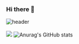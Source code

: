 ### Hi there 👋

<!--
**201580ag/201580ag** is a ✨ _special_ ✨ repository because its `README.md` (this file) appears on your GitHub profile.

Here are some ideas to get you started:

- 🔭 I am learning.
- 🌱 c#, c++, python, ...
- 👯 I’m looking to collaborate on ...
- 🤔 I’m looking for help with ...
- 💬 Ask me about ...
- 📫 ROSTMI#3770
- 😄 Pronouns: ...
- ⚡ Fun fact: ...
-->
![header](https://capsule-render.vercel.app/api?type=waving&color=0:EEFF00,100:a82da8&height=300&section=header&text=WELCOME&fontSize=40)
<br/><br/>
<a href="https://discord.gg/AWvsyjWmvn" target="_blank"><img src="https://img.shields.io/badge/문자-색코드?style=flat-square&logo=discord&logoColor=white"/></a>
![Anurag's GitHub stats](https://github-readme-stats.vercel.app/api?username=201580ag&show_icons=true&theme=great-gatsby)
